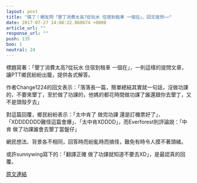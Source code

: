 ```yaml
---
layout: post
title: "瘋了！網友問「墾丁消費太高?從玩水 住宿到租車 一個在」，回文居然⋯⋯"
date: 2017-07-27 14:08:22.068674 +0800
article_url: ""
response_url: ""
push: 135
boo: 1
neutral: 24
---
```


標題寫著：「墾丁消費太高?從玩水 住宿到租車 一個在」，一則這樣的提問文章，讓PTT鄉民紛紛出籠，提供各式解答。

作者Change1224的回文表示：「落落長一篇，簡單總結其實就一句話，沒做功課的，不要來墾丁，至於做了功課的，他媽的都花時間做功課了誰還跟你去墾丁，又不是頭殼歹去」

對這篇回覆，鄉民紛紛表示：「太中肯了 做完功課 還是訂機票好了」、「XDDDDDDD難怪這篇會爆」、「太中肯XDDDD」，而Everforest則評論說：「中肯  做了功課誰會去墾丁當盤仔」

網民想法、背景各不相同，回答時而紛亂時而搞怪，難免有時令人摸不著頭緒。

或許sunnywing寫下的：「翻譯正確 做了功課就知道不要去XD」，是最認真的回覆。

<a href = "https://www.ptt.cc/bbs/Gossiping/M.1501125315.A.896.html">原文連結</a>

